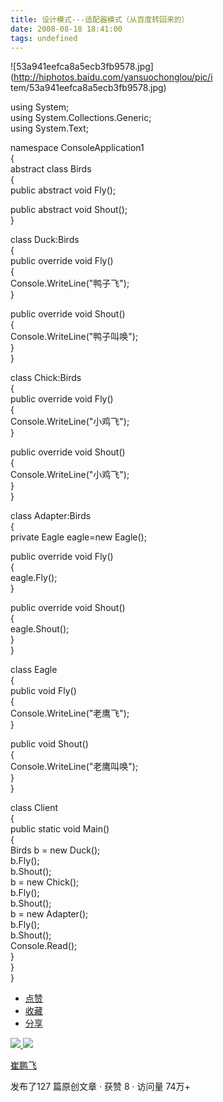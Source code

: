 ```yaml
---
title: 设计模式---适配器模式（从百度转回来的）
date: 2008-08-18 18:41:00
tags: undefined
---
```

![53a941eefca8a5ecb3fb9578.jpg](http://hiphotos.baidu.com/yansuochonglou/pic/i
tem/53a941eefca8a5ecb3fb9578.jpg)

using System;  
using System.Collections.Generic;  
using System.Text;

namespace ConsoleApplication1  
{  
abstract class Birds  
{  
public abstract void Fly();

public abstract void Shout();  
}

class Duck:Birds  
{  
public override void Fly()  
{  
Console.WriteLine("鸭子飞");  
}

public override void Shout()  
{  
Console.WriteLine("鸭子叫唤");  
}  
}

class Chick:Birds  
{  
public override void Fly()  
{  
Console.WriteLine("小鸡飞");  
}

public override void Shout()  
{  
Console.WriteLine("小鸡飞");  
}  
}

class Adapter:Birds  
{  
private Eagle eagle=new Eagle();

public override void Fly()  
{  
eagle.Fly();  
}

public override void Shout()  
{  
eagle.Shout();  
}  
}

class Eagle  
{  
public void Fly()  
{  
Console.WriteLine("老鹰飞");  
}

public void Shout()  
{  
Console.WriteLine("老鹰叫唤");  
}  
}

class Client  
{  
public static void Main()  
{  
Birds b = new Duck();  
b.Fly();  
b.Shout();  
b = new Chick();  
b.Fly();  
b.Shout();  
b = new Adapter();  
b.Fly();  
b.Shout();  
Console.Read();  
}  
}  
}

  * [ 点赞  ](javascript:;)
  * [ 收藏  ](javascript:;)
  * [ 分享 ](javascript:;)

[ ![](https://profile.csdnimg.cn/5/2/5/3_cuipengfei1)
![](https://g.csdnimg.cn/static/user-reg-year/1x/11.png)
](https://blog.csdn.net/cuipengfei1)

[ 崔鹏飞 ](https://blog.csdn.net/cuipengfei1)

发布了127 篇原创文章  ·  获赞 8  ·  访问量 74万+

